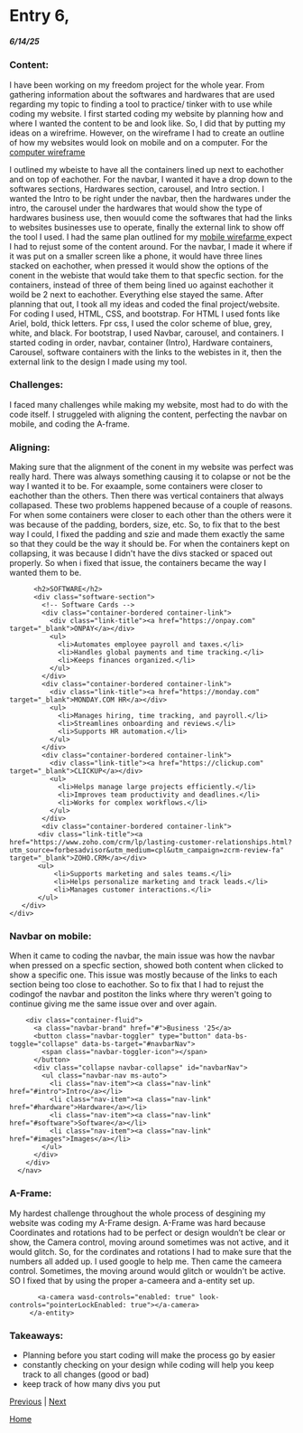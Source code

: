 # Entry 6,
##### 6/14/25

### Content:
<p>I have been working on my freedom project for the whole year. From gathering information about the softwares and hardwares that are used regarding my topic to finding a tool to practice/ tinker with to use while coding my website. I first started coding my website by planning how and where I wanted the content to be and look like. So, I did that by putting my ideas on a wirefrime. However, on the wireframe I had to create an outline of how my websites would look on mobile and on a computer. For the <a href=https://docs.google.com/drawings/d/1r4yVXYgeV1wT33aws_0JUshOaGTp32ZOCtafafKZdFI/edit> computer wireframe</a></p> I outlined my wbeiste to have all the containers lined up next to eachother and on top of eachother. For the navbar, I wanted it have a drop down to the softwares sections, Hardwares section, carousel, and Intro section. I wanted the Intro to be right under the navbar, then the hardwares under the intro, the carousel under the hardwares that would show the type of hardwares business use, then wouuld come the softwares that had the links to websites businesses use to operate, finally the external link to show off the tool I used. I had the same plan outlined for my <a href=https://docs.google.com/drawings/d/1XqemlZnF1lULrPYNrcSZyMoe9gIzjgeFQSZUTQ0NN_k/edit> mobile wirefarme </a> expect I had to rejust some of the content around. For the navbar, I made it where if it was put on a smaller screen like a phone, it would have three lines stacked on eachother, when pressed it would show the options of the conent in the webiste that would take them to that specfic section. for the containers, instead of three of them being lined uo against eachother it woild be 2 next to eachother. Everything else stayed the same. After planning that out, I took all my ideas and coded the final project/website. For coding I used, HTML, CSS, and bootstrap. For HTML I used fonts like Ariel, bold, thick letters. Fpr css, I used the color scheme of blue, grey, white, and black. For bootstrap, I used Navbar, carousel, and containers. I started coding in order, navbar, container (Intro), Hardware containers, Carousel, software containers with the links to the webistes in it, then the external link to the design I made using my tool. 

### Challenges:
<p> I faced many challenges while making my website, most had to do with the code itself. I struggeled with aligning the content, perfecting the navbar on mobile, and coding the A-frame.</p>

### Aligning:
<p>Making sure that the alignment of the conent in my website was perfect was really hard. There was always something causing it to colapse or not be the way I wanted it to be. For exaample, some containers were closer to eachother than the others. Then there was vertical containers that always collapased. These two problems happened because of a couple of reasons. For when some containers were closer to each other than the others were it was because of the padding, borders, size, etc. So, to fix that to the best way I could, I fixed the padding and szie and made them exactly the same so that they could be the way it should be. For when the containers kept on collapsing, it was because I didn't have the divs stacked or spaced out properly. So when i fixed that issue, the containers became the way I wanted them to be. </p>

```  <section id="software">
      <h2>SOFTWARE</h2>
      <div class="software-section">
        <!-- Software Cards -->
        <div class="container-bordered container-link">
          <div class="link-title"><a href="https://onpay.com" target="_blank">ONPAY</a></div>
          <ul>
            <li>Automates employee payroll and taxes.</li>
            <li>Handles global payments and time tracking.</li>
            <li>Keeps finances organized.</li>
          </ul>
        </div>
        <div class="container-bordered container-link">
          <div class="link-title"><a href="https://monday.com" target="_blank">MONDAY.COM HR</a></div>
          <ul>
            <li>Manages hiring, time tracking, and payroll.</li>
            <li>Streamlines onboarding and reviews.</li>
            <li>Supports HR automation.</li>
          </ul>
        </div>
        <div class="container-bordered container-link">
          <div class="link-title"><a href="https://clickup.com" target="_blank">CLICKUP</a></div>
          <ul>
            <li>Helps manage large projects efficiently.</li>
            <li>Improves team productivity and deadlines.</li>
            <li>Works for complex workflows.</li>
          </ul>
        </div>
        <div class="container-bordered container-link">
       <div class="link-title"><a href="https://www.zoho.com/crm/lp/lasting-customer-relationships.html?utm_source=forbesadvisor&utm_medium=cpl&utm_campaign=zcrm-review-fa" target="_blank">ZOHO.CRM</a></div>
       <ul>
           <li>Supports marketing and sales teams.</li>
           <li>Helps personalize marketing and track leads.</li>
           <li>Manages customer interactions.</li>
       </ul>
   </div>
</div>
```

### Navbar on mobile:
<p> When it came to coding the navbar, the main issue was how the navbar when pressed on a specfic section, showed both content when clicked to show a specific one. This issue was mostly because of the links to each section being too close to eachother. So to fix that I had to rejust the codingof the navbar and postiton the links where thry weren't going to continue giving me the same issue over and over again.</p>

``` <nav class="navbar navbar-expand-lg navbar-dark bg-dark">
    <div class="container-fluid">
      <a class="navbar-brand" href="#">Business '25</a>
      <button class="navbar-toggler" type="button" data-bs-toggle="collapse" data-bs-target="#navbarNav">
        <span class="navbar-toggler-icon"></span>
      </button>
      <div class="collapse navbar-collapse" id="navbarNav">
        <ul class="navbar-nav ms-auto">
          <li class="nav-item"><a class="nav-link" href="#intro">Intro</a></li>
          <li class="nav-item"><a class="nav-link" href="#hardware">Hardware</a></li>
          <li class="nav-item"><a class="nav-link" href="#software">Software</a></li>
          <li class="nav-item"><a class="nav-link" href="#images">Images</a></li>
        </ul>
      </div>
    </div>
  </nav>
```
### A-Frame:
<p> My hardest challenge throughout the whole process of desgining my website was coding my A-Frame design. A-Frame was hard because Coordinates and rotations had to be perfect or design wouldn’t be clear or show, the Camera control, moving around sometimes was not active, and it would glitch. So, for the cordinates and rotations I had to make sure that the numbers all added up. I used google to help me. Then came the cameera control. Sometimes, the moving around would glitch or wouldn't be active. SO I fixed that by using the proper a-cameera and a-entity set up. </p>

``` <a-entity id="cameraRig" position="0 1.6 6">
       <a-camera wasd-controls="enabled: true" look-controls="pointerLockEnabled: true"></a-camera>
     </a-entity>
```

### Takeaways: 
<ul>
 <Li>Planning before you start coding will make the process go by easier </Li> 
<Li>constantly checking on your design while coding will help you keep track to all changes (good or bad) </Li>
<Li>keep track of how many divs you put </Li>
</ul>

[Previous](entry05.md) | [Next](entry07.md)

[Home](../README.md)
